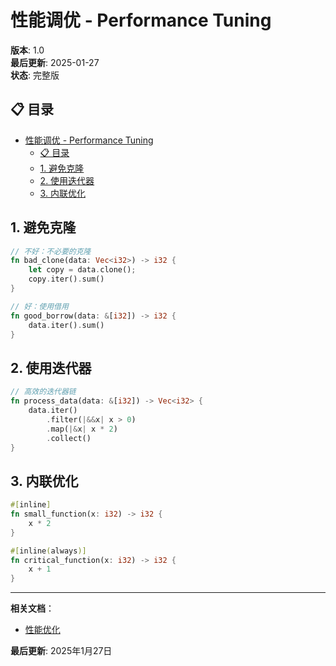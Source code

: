 ﻿# 性能调优 - Performance Tuning

**版本**: 1.0  
**最后更新**: 2025-01-27  
**状态**: 完整版  

## 📋 目录

- [性能调优 - Performance Tuning](#性能调优---performance-tuning)
  - [📋 目录](#-目录)
  - [1. 避免克隆](#1-避免克隆)
  - [2. 使用迭代器](#2-使用迭代器)
  - [3. 内联优化](#3-内联优化)

## 1. 避免克隆

```rust
// 不好：不必要的克隆
fn bad_clone(data: Vec<i32>) -> i32 {
    let copy = data.clone();
    copy.iter().sum()
}

// 好：使用借用
fn good_borrow(data: &[i32]) -> i32 {
    data.iter().sum()
}
```

## 2. 使用迭代器

```rust
// 高效的迭代器链
fn process_data(data: &[i32]) -> Vec<i32> {
    data.iter()
        .filter(|&&x| x > 0)
        .map(|&x| x * 2)
        .collect()
}
```

## 3. 内联优化

```rust
#[inline]
fn small_function(x: i32) -> i32 {
    x * 2
}

#[inline(always)]
fn critical_function(x: i32) -> i32 {
    x + 1
}
```

---

**相关文档**：

- [性能优化](../04_safety/03_performance_optimization.md)

**最后更新**: 2025年1月27日
